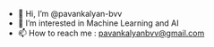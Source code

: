 - 👋 Hi, I’m @pavankalyan-bvv
- 👀 I’m interested in Machine Learning and AI
- 📫 How to reach me : pavankalyanbvv@gmail.com

<!---
pavankalyan-bvv/pavankalyan-bvv is a ✨ special ✨ repository because its `README.md` (this file) appears on your GitHub profile.
You can click the Preview link to take a look at your changes.
--->
